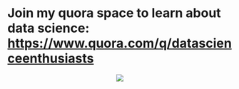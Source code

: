 # Join my quora space to learn about data science: https://www.quora.com/q/datascienceenthusiasts
<p align="center">
  <img width="" height="" src="https://github.com/VinitaSilaparasetty/Coursera-Pandas-for-Beginners/blob/master/intro%20to%20me.png?raw=true">
</p>

